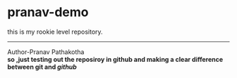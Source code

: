 # pranav-demo
this is my rookie level repository.
<br><hr>
Author-Pranav Pathakotha
<br>
<b>so ,just testing out the reposiroy in github and making a clear difference between git and <i>github</i></b>
